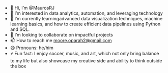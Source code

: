 - 👋 Hi, I’m @MaurosRJ
- 👀 I’m interested in data analytics, automation, and leveraging technology
- 🌱 I’m currently learningadvanced data visualization techniques, machine learning basics, and how to create efficient data pipelines using Python and SQL.
- 💞️ I’m looking to collaborate on impactful projects
- 📫 How to reach me moore.oparah2@gmail.com
- 😄 Pronouns: he/him
- ⚡ Fun fact: I enjoy soccer, music, and art, which not only bring balance to my life but also showcase my creative side and ability to think outside the box

<!---
MaurosRJ/MaurosRJ is a ✨ special ✨ repository because its `README.md` (this file) appears on your GitHub profile.
You can click the Preview link to take a look at your changes.
--->
